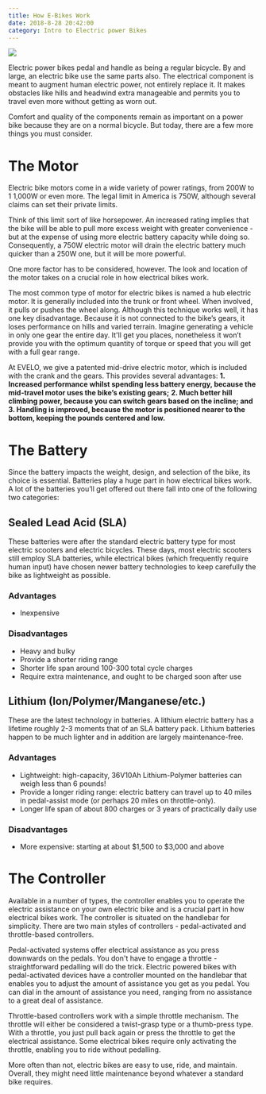 ```yaml
---
title: How E-Bikes Work
date: 2018-8-28 20:42:00
category: Intro to Electric power Bikes
---
```


![](/1.jpg)

Electric power bikes pedal and handle as being a regular bicycle. By and large, an electric bike use the same parts also. The electrical component is meant to augment human electric power, not entirely replace it. It makes obstacles like hills and headwind extra manageable and permits you to travel even more without getting as worn out.

Comfort and quality of the components remain as important on a power bike because they are on a normal bicycle. But today, there are a few more things you must consider.

<!-- more -->

# The Motor

Electric bike motors come in a wide variety of power ratings, from 200W to 1 1,000W or even more. The legal limit in America is 750W, although several claims can set their private limits.

Think of this limit sort of like horsepower. An increased rating implies that the bike will be able to pull more excess weight with greater convenience - but at the expense of using more electric battery capacity while doing so. Consequently, a 750W electric motor will drain the electric battery much quicker than a 250W one, but it will be more powerful.

One more factor has to be considered, however. The look and location of the motor takes on a crucial role in how electrical bikes work.

The most common type of motor for electric bikes is named a hub electric motor. It is generally included into the trunk or front wheel. When involved, it pulls or pushes the wheel along. Although this technique works well, it has one key disadvantage. Because it is not connected to the bike’s gears, it loses performance on hills and varied terrain. Imagine generating a vehicle in only one gear the entire day. It'll get you places, nonetheless it won’t provide you with the optimum quantity of torque or speed that you will get with a full gear range.

At EVELO, we give a patented mid-drive electric motor, which is included with the crank and the gears. This provides several advantages:
**1. Increased performance whilst spending less battery energy, because the mid-travel motor uses the bike’s existing gears;**
**2. Much better hill climbing power, because you can switch gears based on the incline; and**
**3. Handling is improved, because the motor is positioned nearer to the bottom, keeping the pounds centered and low.**

# The Battery

Since the battery impacts the weight, design, and selection of the bike, its choice is essential. Batteries play a huge part in how electrical bikes work. A lot of the batteries you’ll get offered out there fall into one of the following two categories:

## Sealed Lead Acid (SLA)

These batteries were after the standard electric battery type for most electric scooters and electric bicycles. These days, most electric scooters still employ SLA batteries, while electrical bikes (which frequently require human input) have chosen newer battery technologies to keep carefully the bike as lightweight as possible.

### Advantages

- Inexpensive

### Disadvantages

- Heavy and bulky
- Provide a shorter riding range
- Shorter life span around 100-300 total cycle charges
- Require extra maintenance, and ought to be charged soon after use

## Lithium (Ion/Polymer/Manganese/etc.)

These are the latest technology in batteries. A lithium electric battery has a lifetime roughly 2-3 moments that of an SLA battery pack. Lithium batteries happen to be much lighter and in addition are largely maintenance-free.

### Advantages

- Lightweight: high-capacity, 36V10Ah Lithium-Polymer batteries can weigh less than 6 pounds!
- Provide a longer riding range: electric battery can travel up to 40 miles in pedal-assist mode (or perhaps 20 miles on throttle-only).
- Longer life span of about 800 charges or 3 years of practically daily use

### Disadvantages

- More expensive: starting at about $1,500 to $3,000 and above

# The Controller

Available in a number of types, the controller enables you to operate the electric assistance on your own electric bike and is a crucial part in how electrical bikes work. The controller is situated on the handlebar for simplicity. There are two main styles of controllers - pedal-activated and throttle-based controllers.

Pedal-activated systems offer electrical assistance as you press downwards on the pedals. You don't have to engage a throttle - straightforward pedalling will do the trick. Electric powered bikes with pedal-activated devices have a controller mounted on the handlebar that enables you to adjust the amount of assistance you get as you pedal. You can dial in the amount of assistance you need, ranging from no assistance to a great deal of assistance.

Throttle-based controllers work with a simple throttle mechanism. The throttle will either be considered a twist-grasp type or a thumb-press type. With a throttle, you just pull back again or press the throttle to get the electrical assistance. Some electrical bikes require only activating the throttle, enabling you to ride without pedalling.

More often than not, electric bikes are easy to use, ride, and maintain. Overall, they might need little maintenance beyond whatever a standard bike requires.